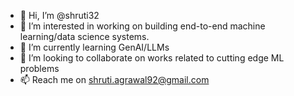 - 👋 Hi, I’m @shruti32
- 👀 I’m interested in working on building end-to-end machine learning/data science systems.
- 🌱 I’m currently learning GenAI/LLMs
- 💞️ I’m looking to collaborate on works related to cutting edge ML problems
- 📫 Reach me on shruti.agrawal92@gmail.com

<!---
shruti32/shruti32 is a ✨ special ✨ repository because its `README.md` (this file) appears on your GitHub profile.
You can click the Preview link to take a look at your changes.
--->
